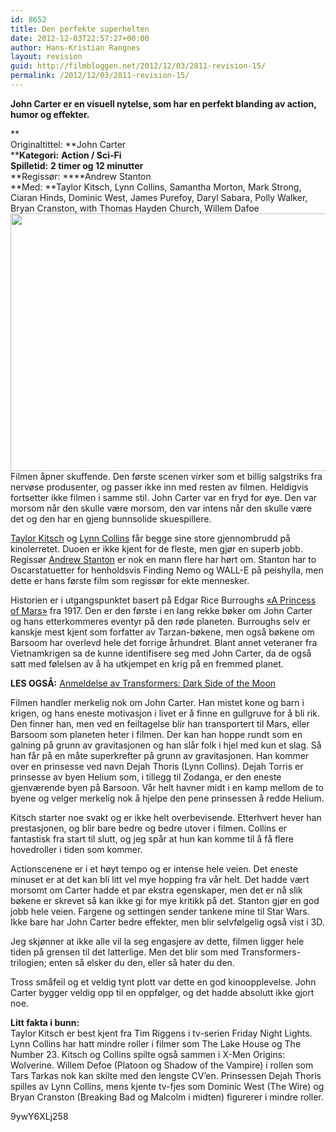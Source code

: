 ```yaml
---
id: 8652
title: Den perfekte superhelten
date: 2012-12-03T22:57:27+00:00
author: Hans-Kristian Rangnes
layout: revision
guid: http://filmbloggen.net/2012/12/03/2811-revision-15/
permalink: /2012/12/03/2811-revision-15/
---
```

**John Carter er en visuell nytelse, som har en perfekt blanding av action, humor og effekter.**<!--more-->

**  
Originaltittel: **John Carter  
****Kategori:** **Action / Sci-Fi**  
**Spilletid:** **2 timer og 12 minutter**  
**Regissør: ****Andrew Stanton  
**Med: **Taylor Kitsch, Lynn Collins, Samantha Morton, Mark Strong, Ciaran Hinds, Dominic West, James Purefoy, Daryl Sabara, Polly Walker, Bryan Cranston, with Thomas Hayden Church, Willem Dafoe  
<a href="http://filmbloggen.net/2012/03/10/den-perfekte-superhelt/taylor-kitsch/" rel="attachment wp-att-2812"><img class="alignnone size-large wp-image-2812" src="http://filmbloggen.net/wp-content/uploads//2012/03/john-carter-620x412.jpg" alt="" width="620" height="412" /></a>  
Filmen åpner skuffende. Den første scenen virker som et billig salgstriks fra nervøse produsenter, og passer ikke inn med resten av filmen. Heldigvis fortsetter ikke filmen i samme stil. John Carter var en fryd for øye. Den var morsom når den skulle være morsom, den var intens når den skulle være det og den har en gjeng bunnsolide skuespillere.

<a href="http://www.imdb.com/name/nm2018237/" target="_blank">Taylor Kitsch</a> og <a href="http://www.imdb.com/name/nm1211488/" target="_blank">Lynn Collins</a> får begge sine store gjennombrudd på kinolerretet. Duoen er ikke kjent for de fleste, men gjør en superb jobb. Regissør <a href="http://www.imdb.com/name/nm0004056/" target="_blank">Andrew Stanton</a> er nok en mann flere har hørt om. Stanton har to Oscarstatuetter for henholdsvis Finding Nemo og WALL-E på peishylla, men dette er hans første film som regissør for ekte mennesker.

Historien er i utgangspunktet basert på Edgar Rice Burroughs [«A Princess of Mars»](http://en.wikipedia.org/wiki/A_Princess_of_Mars) fra 1917. Den er den første i en lang rekke bøker om John Carter og hans etterkommeres eventyr på den røde planeten. Burroughs selv er kanskje mest kjent som forfatter av Tarzan-bøkene, men også bøkene om Barsoom har overlevd hele det forrige århundret. Blant annet veteraner fra Vietnamkrigen sa de kunne identifisere seg med John Carter, da de også satt med følelsen av å ha utkjempet en krig på en fremmed planet.

**LES OGSÅ:** [Anmeldelse av Transformers: Dark Side of the Moon](http://wp.me/p1HlbS-7g)

Filmen handler merkelig nok om John Carter. Han mistet kone og barn i krigen, og hans eneste motivasjon i livet er å finne en gullgruve for å bli rik. Den finner han, men ved en feiltagelse blir han transportert til Mars, eller Barsoom som planeten heter i filmen. Der kan han hoppe rundt som en galning på grunn av gravitasjonen og han slår folk i hjel med kun et slag. Så han får på en måte superkrefter på grunn av gravitasjonen. Han kommer over en prinsesse ved navn Dejah Thoris (Lynn Collins). Dejah Torris er prinsesse av byen Helium som, i tillegg til Zodanga, er den eneste gjenværende byen på Barsoon. Vår helt havner midt i en kamp mellom de to byene og velger merkelig nok å hjelpe den pene prinsessen å redde Helium.

Kitsch starter noe svakt og er ikke helt overbevisende. Etterhvert hever han prestasjonen, og blir bare bedre og bedre utover i filmen. Collins er fantastisk fra start til slutt, og jeg spår at hun kan komme til å få flere hovedroller i tiden som kommer.

Actionscenene er i et høyt tempo og er intense hele veien. Det eneste minuset er at det kan bli litt vel mye hopping fra vår helt. Det hadde vært morsomt om Carter hadde et par ekstra egenskaper, men det er nå slik bøkene er skrevet så kan ikke gi for mye kritikk på det. Stanton gjør en god jobb hele veien. Fargene og settingen sender tankene mine til Star Wars. Ikke bare har John Carter bedre effekter, men blir selvfølgelig også vist i 3D.

Jeg skjønner at ikke alle vil la seg engasjere av dette, filmen ligger hele tiden på grensen til det latterlige. Men det blir som med Transformers-trilogien; enten så elsker du den, eller så hater du den.

Tross småfeil og et veldig tynt plott var dette en god kinoopplevelse. John Carter bygger veldig opp til en oppfølger, og det hadde absolutt ikke gjort noe.

**Litt fakta i bunn:**  
Taylor Kitsch er best kjent fra Tim Riggens i tv-serien Friday Night Lights. Lynn Collins har hatt mindre roller i filmer som The Lake House og The Number 23. Kitsch og Collins spilte også sammen i X-Men Origins: Wolverine. Willem Defoe (Platoon og Shadow of the Vampire) i rollen som Tars Tarkas nok kan skilte med den lengste CV&#8217;en. Prinsessen Dejah Thoris spilles av Lynn Collins, mens kjente tv-fjes som Dominic West (The Wire) og Bryan Cranston (Breaking Bad og Malcolm i midten) figurerer i mindre roller.

<div class="video-shortcode">
</div>

9ywY6XLj258